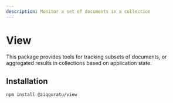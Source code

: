 ```yaml
---
description: Monitor a set of documents in a collection
---
```


# View

This package provides tools for tracking subsets of documents, or aggregated results in collections based on application state.

## Installation

```text
npm install @ziqquratu/view
```

